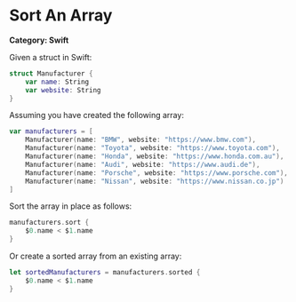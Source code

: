 # Sort An Array

__Category: Swift__

Given a struct in Swift:

```swift
struct Manufacturer {
    var name: String
    var website: String
}
```

Assuming you have created the following array:

```swift
var manufacturers = [
    Manufacturer(name: "BMW", website: "https://www.bmw.com"),
    Manufacturer(name: "Toyota", website: "https://www.toyota.com"),
    Manufacturer(name: "Honda", website: "https://www.honda.com.au"),
    Manufacturer(name: "Audi", website: "https://www.audi.de"),
    Manufacturer(name: "Porsche", website: "https://www.porsche.com"),
    Manufacturer(name: "Nissan", website: "https://www.nissan.co.jp")
]
```

Sort the array in place as follows:

```swift
manufacturers.sort {
    $0.name < $1.name
}
```

Or create a sorted array from an existing array:

```swift
let sortedManufacturers = manufacturers.sorted {
    $0.name < $1.name
}
```